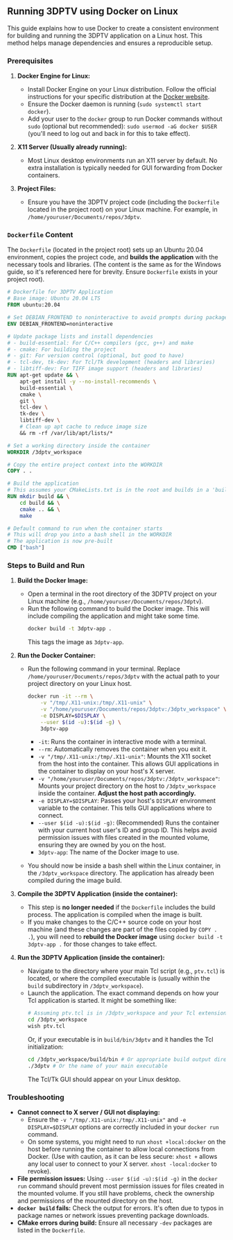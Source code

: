 ## Running 3DPTV using Docker on Linux

This guide explains how to use Docker to create a consistent environment for building and running the 3DPTV application on a Linux host. This method helps manage dependencies and ensures a reproducible setup.

### Prerequisites

1.  **Docker Engine for Linux:**
    *   Install Docker Engine on your Linux distribution. Follow the official instructions for your specific distribution at the [Docker website](https://docs.docker.com/engine/install/).
    *   Ensure the Docker daemon is running (`sudo systemctl start docker`).
    *   Add your user to the `docker` group to run Docker commands without `sudo` (optional but recommended): `sudo usermod -aG docker $USER` (you'll need to log out and back in for this to take effect).

2.  **X11 Server (Usually already running):**
    *   Most Linux desktop environments run an X11 server by default. No extra installation is typically needed for GUI forwarding from Docker containers.

3.  **Project Files:**
    *   Ensure you have the 3DPTV project code (including the `Dockerfile` located in the project root) on your Linux machine. For example, in `/home/youruser/Documents/repos/3dptv`.

### `Dockerfile` Content

The `Dockerfile` (located in the project root) sets up an Ubuntu 20.04 environment, copies the project code, and **builds the application** with the necessary tools and libraries. (The content is the same as for the Windows guide, so it's referenced here for brevity. Ensure `Dockerfile` exists in your project root).

```dockerfile
# Dockerfile for 3DPTV Application
# Base image: Ubuntu 20.04 LTS
FROM ubuntu:20.04

# Set DEBIAN_FRONTEND to noninteractive to avoid prompts during package installation
ENV DEBIAN_FRONTEND=noninteractive

# Update package lists and install dependencies
# - build-essential: For C/C++ compilers (gcc, g++) and make
# - cmake: For building the project
# - git: For version control (optional, but good to have)
# - tcl-dev, tk-dev: For Tcl/Tk development (headers and libraries)
# - libtiff-dev: For TIFF image support (headers and libraries)
RUN apt-get update && \
    apt-get install -y --no-install-recommends \
    build-essential \
    cmake \
    git \
    tcl-dev \
    tk-dev \
    libtiff-dev \
    # Clean up apt cache to reduce image size
    && rm -rf /var/lib/apt/lists/*

# Set a working directory inside the container
WORKDIR /3dptv_workspace

# Copy the entire project context into the WORKDIR
COPY . .

# Build the application
# This assumes your CMakeLists.txt is in the root and builds in a 'build' subdirectory
RUN mkdir build && \
    cd build && \
    cmake .. && \
    make

# Default command to run when the container starts
# This will drop you into a bash shell in the WORKDIR
# The application is now pre-built
CMD ["bash"]
```

### Steps to Build and Run

1.  **Build the Docker Image:**
    *   Open a terminal in the root directory of the 3DPTV project on your Linux machine (e.g., `/home/youruser/Documents/repos/3dptv`).
    *   Run the following command to build the Docker image. This will include compiling the application and might take some time.
        ```bash
        docker build -t 3dptv-app .
        ```
        This tags the image as `3dptv-app`.

2.  **Run the Docker Container:**
    *   Run the following command in your terminal. Replace `/home/youruser/Documents/repos/3dptv` with the actual path to your project directory on your Linux host.

        ```bash
        docker run -it --rm \
            -v "/tmp/.X11-unix:/tmp/.X11-unix" \
            -v "/home/youruser/Documents/repos/3dptv:/3dptv_workspace" \
            -e DISPLAY=$DISPLAY \
            --user $(id -u):$(id -g) \
            3dptv-app
        ```
        *   `-it`: Runs the container in interactive mode with a terminal.
        *   `--rm`: Automatically removes the container when you exit it.
        *   `-v "/tmp/.X11-unix:/tmp/.X11-unix"`: Mounts the X11 socket from the host into the container. This allows GUI applications in the container to display on your host's X server.
        *   `-v "/home/youruser/Documents/repos/3dptv:/3dptv_workspace"`: Mounts your project directory on the host to `/3dptv_workspace` inside the container. **Adjust the host path accordingly.**
        *   `-e DISPLAY=$DISPLAY`: Passes your host's `DISPLAY` environment variable to the container. This tells GUI applications where to connect.
        *   `--user $(id -u):$(id -g)`: (Recommended) Runs the container with your current host user's ID and group ID. This helps avoid permission issues with files created in the mounted volume, ensuring they are owned by you on the host.
        *   `3dptv-app`: The name of the Docker image to use.

    *   You should now be inside a bash shell within the Linux container, in the `/3dptv_workspace` directory. The application has already been compiled during the image build.

3.  **Compile the 3DPTV Application (inside the container):**
    *   This step is **no longer needed** if the `Dockerfile` includes the build process. The application is compiled when the image is built.
    *   If you make changes to the C/C++ source code on your host machine (and these changes are part of the files copied by `COPY . .`), you will need to **rebuild the Docker image** using `docker build -t 3dptv-app .` for those changes to take effect.

4.  **Run the 3DPTV Application (inside the container):**
    *   Navigate to the directory where your main Tcl script (e.g., `ptv.tcl`) is located, or where the compiled executable is (usually within the `build` subdirectory in `/3dptv_workspace`).
    *   Launch the application. The exact command depends on how your Tcl application is started. It might be something like:
        ```bash
        # Assuming ptv.tcl is in /3dptv_workspace and your Tcl extension is found
        cd /3dptv_workspace
        wish ptv.tcl
        ```
        Or, if your executable is in `build/bin/3dptv` and it handles the Tcl initialization:
        ```bash
        cd /3dptv_workspace/build/bin # Or appropriate build output directory
        ./3dptv # Or the name of your main executable
        ```
        The Tcl/Tk GUI should appear on your Linux desktop.

### Troubleshooting

*   **Cannot connect to X server / GUI not displaying:**
    *   Ensure the `-v "/tmp/.X11-unix:/tmp/.X11-unix"` and `-e DISPLAY=$DISPLAY` options are correctly included in your `docker run` command.
    *   On some systems, you might need to run `xhost +local:docker` on the host before running the container to allow local connections from Docker. (Use with caution, as it can be less secure: `xhost +` allows any local user to connect to your X server. `xhost -local:docker` to revoke).
*   **File permission issues:** Using `--user $(id -u):$(id -g)` in the `docker run` command should prevent most permission issues for files created in the mounted volume. If you still have problems, check the ownership and permissions of the mounted directory on the host.
*   **`docker build` fails:** Check the output for errors. It's often due to typos in package names or network issues preventing package downloads.
*   **CMake errors during build:** Ensure all necessary `-dev` packages are listed in the `Dockerfile`.

